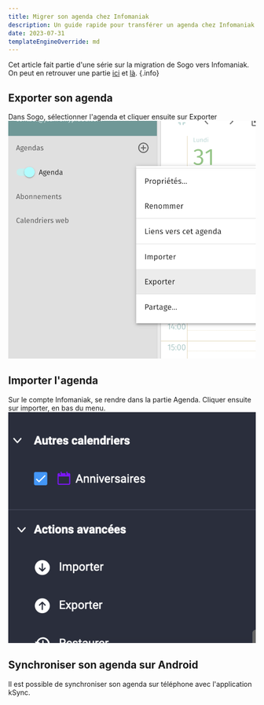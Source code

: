 ```yaml
---
title: Migrer son agenda chez Infomaniak
description: Un guide rapide pour transférer un agenda chez Infomaniak
date: 2023-07-31
templateEngineOverride: md
---
```


Cet article fait partie d'une série sur la migration de Sogo vers Infomaniak. On peut en retrouver une partie [ici](/notes/importer-domaine-infomaniak) et [là](/notes/importer-contacts-infomaniak). {.info}

## Exporter son agenda
Dans Sogo, sélectionner l'agenda et cliquer ensuite sur Exporter
![Une capture d'écran de Sogo qui montre comment sélectionner puis exporter son agenda](export-agenda.png)
    

## Importer l'agenda

Sur le compte Infomaniak, se rendre dans la partie Agenda. Cliquer ensuite sur importer, en bas du menu.
![Une capture d'écran d'infomaniak qui montre comment importer son agenda](import-agenda.png)


## Synchroniser son agenda sur Android
Il est possible de synchroniser son agenda sur téléphone avec l'application kSync.